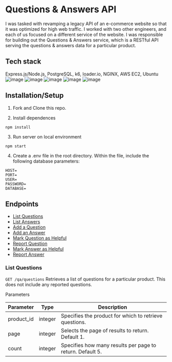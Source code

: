 # Questions & Answers API
I was tasked with revamping a legacy API of an e-commerce website so that it was optimized for high web traffic. I worked with two other engineers, and each of us focused on a different service of the website. I was responsible for building out the Questions & Answers service, which is a RESTful API serving the questions & answers data for a particular product.

## Tech stack
Express.js/Node.js, PostgreSQL, k6, loader.io, NGINX, AWS EC2, Ubuntu \
![image](https://img.shields.io/badge/Express.js-000000?style=for-the-badge&logo=express&logoColor=white)
![image](https://img.shields.io/badge/Node.js-339933?style=for-the-badge&logo=nodedotjs&logoColor=white)
![image](https://img.shields.io/badge/PostgreSQL-316192?style=for-the-badge&logo=postgresql&logoColor=white)
![image](https://img.shields.io/badge/Nginx-009639?style=for-the-badge&logo=nginx&logoColor=white)
![image](https://img.shields.io/badge/Amazon_AWS-FF9900?style=for-the-badge&logo=amazonaws&logoColor=white)

## Installation/Setup
1. Fork and Clone this repo.

2. Install dependences
```
npm install
```
3. Run server on local environment
```
npm start
```
4. Create a .env file in the root directory. Within the file, include the following database parameters:
```
HOST=
PORT=
USER=
PASSWORD=
DATABASE=
```
## Endpoints
* [List Questions]()
* [List Answers]()
* [Add a Question]()
* [Add an Answer]()
* [Mark Question as Helpful]()
* [Report Question]()
* [Mark Answer as Helpful]()
* [Report Answer]()

### List Questions
`GET /qa/questions` Retrieves a list of questions for a particular product. This does not include any reported questions.

Parameters

| Parameter  | Type    | Description                                               |
| ---------  | ------- | --------------------------------------------------------- |
| product_id | integer | Specifies the product for which to retrieve questions.        |
| page       | integer | Selects the page of results to return.  Default 1.        |
| count      | integer | Specifies how many results per page to return. Default 5. |
